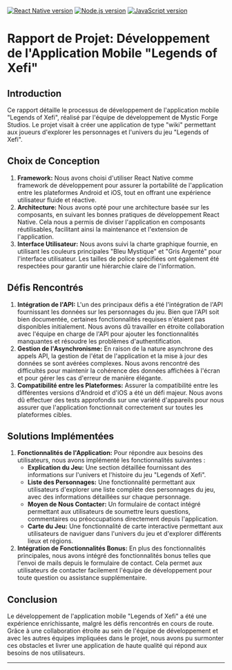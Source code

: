 [![React Native version](https://img.shields.io/badge/React%20Native-0.64.3-blue)](https://facebook.github.io/react-native/) [![Node.js version](https://img.shields.io/badge/Node.js-16.14.0-green)](https://nodejs.org/) [![JavaScript version](https://img.shields.io/badge/JavaScript-ES6-yellow)](https://developer.mozilla.org/en-US/docs/Web/JavaScript)
# Rapport de Projet: Développement de l'Application Mobile "Legends of Xefi"

## Introduction
Ce rapport détaille le processus de développement de l'application mobile "Legends of Xefi", réalisé par l'équipe de développement de Mystic Forge Studios. Le projet visait à créer une application de type "wiki" permettant aux joueurs d'explorer les personnages et l'univers du jeu "Legends of Xefi".

## Choix de Conception
1. **Framework:** Nous avons choisi d'utiliser React Native comme framework de développement pour assurer la portabilité de l'application entre les plateformes Android et iOS, tout en offrant une expérience utilisateur fluide et réactive.
2. **Architecture:** Nous avons opté pour une architecture basée sur les composants, en suivant les bonnes pratiques de développement React Native. Cela nous a permis de diviser l'application en composants réutilisables, facilitant ainsi la maintenance et l'extension de l'application.
3. **Interface Utilisateur:** Nous avons suivi la charte graphique fournie, en utilisant les couleurs principales "Bleu Mystique" et "Gris Argenté" pour l'interface utilisateur. Les tailles de police spécifiées ont également été respectées pour garantir une hiérarchie claire de l'information.

## Défis Rencontrés
1. **Intégration de l'API:** L'un des principaux défis a été l'intégration de l'API fournissant les données sur les personnages du jeu. Bien que l'API soit bien documentée, certaines fonctionnalités requises n'étaient pas disponibles initialement. Nous avons dû travailler en étroite collaboration avec l'équipe en charge de l'API pour ajouter les fonctionnalités manquantes et résoudre les problèmes d'authentification.
2. **Gestion de l'Asynchronisme:** En raison de la nature asynchrone des appels API, la gestion de l'état de l'application et la mise à jour des données se sont avérées complexes. Nous avons rencontré des difficultés pour maintenir la cohérence des données affichées à l'écran et pour gérer les cas d'erreur de manière élégante.
3. **Compatibilité entre les Plateformes:** Assurer la compatibilité entre les différentes versions d'Android et d'iOS a été un défi majeur. Nous avons dû effectuer des tests approfondis sur une variété d'appareils pour nous assurer que l'application fonctionnait correctement sur toutes les plateformes cibles.

## Solutions Implémentées
1. **Fonctionnalités de l'Application:** Pour répondre aux besoins des utilisateurs, nous avons implémenté les fonctionnalités suivantes :
   - **Explication du Jeu:** Une section détaillée fournissant des informations sur l'univers et l'histoire du jeu "Legends of Xefi".
   - **Liste des Personnages:** Une fonctionnalité permettant aux utilisateurs d'explorer une liste complète des personnages du jeu, avec des informations détaillées sur chaque personnage.
   - **Moyen de Nous Contacter:** Un formulaire de contact intégré permettant aux utilisateurs de soumettre leurs questions, commentaires ou préoccupations directement depuis l'application.
   - **Carte du Jeu:** Une fonctionnalité de carte interactive permettant aux utilisateurs de naviguer dans l'univers du jeu et d'explorer différents lieux et régions.
2. **Intégration de Fonctionnalités Bonus:** En plus des fonctionnalités principales, nous avons intégré des fonctionnalités bonus telles que l'envoi de mails depuis le formulaire de contact. Cela permet aux utilisateurs de contacter facilement l'équipe de développement pour toute question ou assistance supplémentaire.

## Conclusion
Le développement de l'application mobile "Legends of Xefi" a été une expérience enrichissante, malgré les défis rencontrés en cours de route. Grâce à une collaboration étroite au sein de l'équipe de développement et avec les autres équipes impliquées dans le projet, nous avons pu surmonter ces obstacles et livrer une application de haute qualité qui répond aux besoins de nos utilisateurs.

--- 
